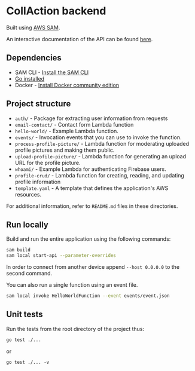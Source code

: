 # CollAction backend
Built using [AWS SAM](https://github.com/aws/serverless-application-model).

An interactive documentation of the API can be found [here](https://editor.swagger.io/?url=https://raw.githubusercontent.com/CollActionteam/collaction_backend/development/docs/api.yml).

## Dependencies
* SAM CLI - [Install the SAM CLI](https://docs.aws.amazon.com/serverless-application-model/latest/developerguide/serverless-sam-cli-install.html)
* [Go installed](https://golang.org/doc/install)
* Docker - [Install Docker community edition](https://hub.docker.com/search/?type=edition&offering=community)

## Project structure
- `auth/` - Package for extracting user information from requests
- `email-contact/` - Contact form Lambda function
- `hello-world/` - Example Lambda function.
- `events/` - Invocation events that you can use to invoke the function.
- `process-profile-picture/` - Lambda function for moderating uploaded profile pictures and making them public. 
- `upload-profile-picture/` - Lambda function for generating an upload URL for the profile picture. 
- `whoami/` - Example Lambda for authenticating Firebase users. 
- `profile-crud/` - Lambda function for creating, reading, and updating profile information
- `template.yaml` - A template that defines the application's AWS resources.

For additional information, refer to `README.md` files in these directories.

## Run locally
Build and run the entire application using the following commands:
```bash
sam build
sam local start-api --parameter-overrides
```
In order to connect from another device append `--host 0.0.0.0` to the second command.

You can also run a single function using an event file.
```bash
sam local invoke HelloWorldFunction --event events/event.json
```

## Unit tests
Run the tests from the root directory of the project thus:
```bash
go test ./...
```
or
```
go test ./... -v
```
